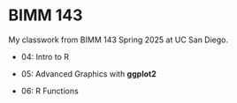 # BIMM 143
My classwork from BIMM 143 Spring 2025 at UC San Diego.

- 04: Intro to R

- 05: Advanced Graphics with **ggplot2** 

- 06: R Functions